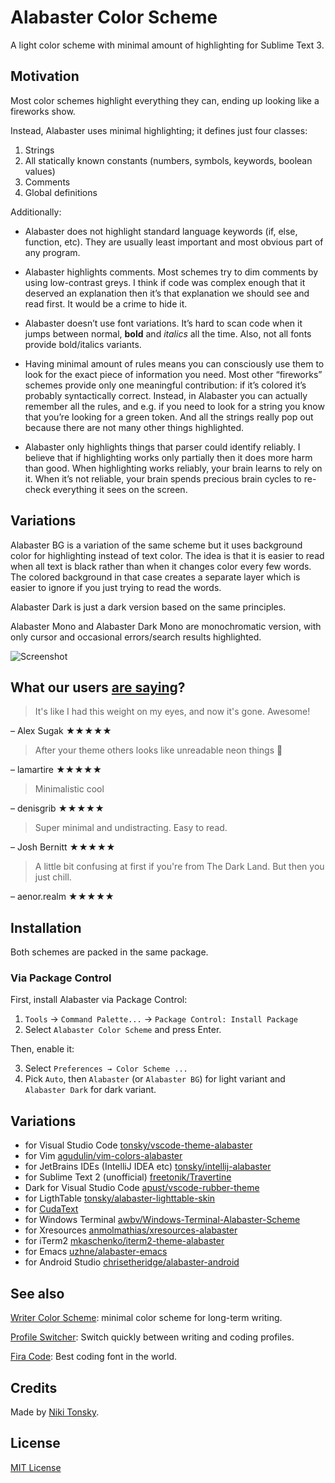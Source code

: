 # Alabaster Color Scheme

A light color scheme with minimal amount of highlighting for Sublime Text 3.

## Motivation

Most color schemes highlight everything they can, ending up looking like a fireworks show.

Instead, Alabaster uses minimal highlighting; it defines just four classes:

  1. Strings
  2. All statically known constants (numbers, symbols, keywords, boolean values)
  3. Comments
  4. Global definitions

Additionally:

- Alabaster does not highlight standard language keywords (if, else, function, etc). They are usually least important and most obvious part of any program.

- Alabaster highlights comments. Most schemes try to dim comments by using low-contrast greys. I think if code was complex enough that it deserved an explanation then it’s that explanation we should see and read first. It would be a crime to hide it.

- Alabaster doesn’t use font variations. It’s hard to scan code when it jumps between normal, **bold** and *italics* all the time. Also, not all fonts provide bold/italics variants.

- Having minimal amount of rules means you can consciously use them to look for the exact piece of information you need. Most other “fireworks” schemes provide only one meaningful contribution: if it’s colored it’s probably syntactically correct. Instead, in Alabaster you can actually remember all the rules, and e.g. if you need to look for a string you know that you’re looking for a green token. And all the strings really pop out because there are not many other things highlighted.

- Alabaster only highlights things that parser could identify reliably. I believe that if highlighting works only partially then it does more harm than good. When highlighting works reliably, your brain learns to rely on it. When it’s not reliable, your brain spends precious brain cycles to re-check everything it sees on the screen.

## Variations

Alabaster BG is a variation of the same scheme but it uses background color for highlighting instead of text color. The idea is that it is easier to read when all text is black rather than when it changes color every few words. The colored background in that case creates a separate layer which is easier to ignore if you just trying to read the words.

Alabaster Dark is just a dark version based on the same principles.

Alabaster Mono and Alabaster Dark Mono are monochromatic version, with only cursor and occasional errors/search results highlighted.

![Screenshot](alabaster_family.png)

## What our users [are saying](https://marketplace.visualstudio.com/items?itemName=tonsky.theme-alabaster&ssr=false#review-details)?

> It's like I had this weight on my eyes, and now it's gone. Awesome!

– Alex Sugak ★★★★★

> After your theme others looks like unreadable neon things 🤯

– lamartire ★★★★★

> Minimalistic cool

– denisgrib ★★★★★

> Super minimal and undistracting. Easy to read.

– Josh Bernitt ★★★★★

> A little bit confusing at first if you're from The Dark Land. But then you just chill.

– aenor.realm ★★★★★

## Installation

Both schemes are packed in the same package.

### Via Package Control

First, install Alabaster via Package Control:

1. `Tools` → `Command Palette...` → `Package Control: Install Package`
2. Select `Alabaster Color Scheme` and press Enter.

Then, enable it:

3. Select `Preferences → Color Scheme ...`
4. Pick `Auto`, then `Alabaster` (or `Alabaster BG`) for light variant and `Alabaster Dark` for dark variant.

## Variations

- for Visual Studio Code [tonsky/vscode-theme-alabaster](https://github.com/tonsky/vscode-theme-alabaster)
- for Vim [agudulin/vim-colors-alabaster](https://github.com/agudulin/vim-colors-alabaster)
- for JetBrains IDEs (IntelliJ IDEA etc) [tonsky/intellij-alabaster](https://github.com/tonsky/intellij-alabaster)
- for Sublime Text 2 (unofficial) [freetonik/Travertine](https://github.com/freetonik/Travertine)
- Dark for Visual Studio Code [apust/vscode-rubber-theme](https://github.com/apust/vscode-rubber-theme)
- for LigthTable [tonsky/alabaster-lighttable-skin](https://github.com/tonsky/alabaster-lighttable-skin)
- for [CudaText](https://sourceforge.net/projects/cudatext/files/addons/themes/theme.Alabaster.zip/download)
- for Windows Terminal [awbv/Windows-Terminal-Alabaster-Scheme](https://github.com/awbv/Windows-Terminal-Alabaster-Scheme)
- for Xresources [anmolmathias/xresources-alabaster](https://github.com/anmolmathias/xresources-alabaster)
- for iTerm2 [mkaschenko/iterm2-theme-alabaster](https://github.com/mkaschenko/iterm2-theme-alabaster)
- for Emacs [uzhne/alabaster-emacs](https://github.com/uzhne/alabaster-emacs/blob/master/alabaster-theme.el)
- for Android Studio [chrisetheridge/alabaster-android](https://github.com/chrisetheridge/alabaster-android)

## See also

[Writer Color Scheme](https://github.com/tonsky/sublime-scheme-writer): minimal color scheme for long-term writing.

[Profile Switcher](https://github.com/tonsky/sublime-profiles): Switch quickly between writing and coding profiles.

[Fira Code](https://github.com/tonsky/FiraCode/): Best coding font in the world.

## Credits

Made by [Niki Tonsky](https://twitter.com/nikitonsky).

## License

[MIT License](./LICENSE.txt)
